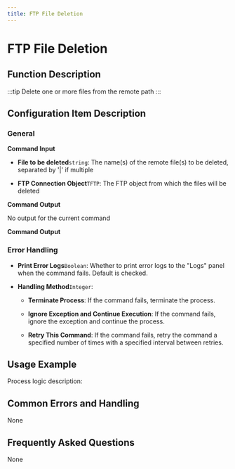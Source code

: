 ```yaml
---
title: FTP File Deletion
---
```


# FTP File Deletion

## Function Description

:::tip 
Delete one or more files from the remote path
:::

## Configuration Item Description

### General

**Command Input**

- **File to be deleted**`string`: The name(s) of the remote file(s) to be deleted, separated by '|' if multiple

- **FTP Connection Object**`TFTP`: The FTP object from which the files will be deleted


**Command Output**

No output for the current command


**Command Output**

### Error Handling

- **Print Error Logs**`Boolean`: Whether to print error logs to the "Logs" panel when the command fails. Default is checked. 

- **Handling Method**`Integer`:

    - **Terminate Process**: If the command fails, terminate the process.

    - **Ignore Exception and Continue Execution**: If the command fails, ignore the exception and continue the process.

    - **Retry This Command**: If the command fails, retry the command a specified number of times with a specified interval between retries.

## Usage Example

Process logic description:

## Common Errors and Handling

None

## Frequently Asked Questions

None

